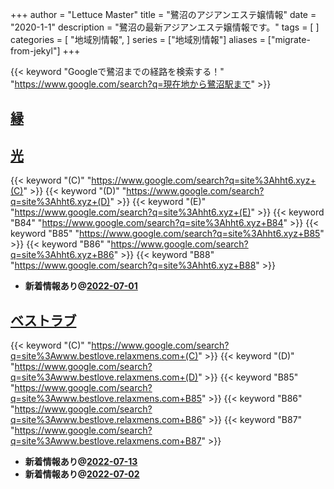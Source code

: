 +++
author = "Lettuce Master"
title = "鷺沼のアジアンエステ嬢情報"
date = "2020-1-1"
description = "鷺沼の最新アジアンエステ嬢情報です。"
tags = [
]
categories = [
    "地域別情報",
]
series = ["地域別情報"]
aliases = ["migrate-from-jekyl"]
+++

{{< keyword "Googleで鷺沼までの経路を検索する！" "https://www.google.com/search?q=現在地から鷺沼駅まで" >}}

## [縁](http://lavender.este88.com/)


## [光](http://hht6.xyz/)
{{< keyword "(C)" "https://www.google.com/search?q=site%3Ahht6.xyz+(C)" >}} {{< keyword "(D)" "https://www.google.com/search?q=site%3Ahht6.xyz+(D)" >}} {{< keyword "(E)" "https://www.google.com/search?q=site%3Ahht6.xyz+(E)" >}} {{< keyword "B84" "https://www.google.com/search?q=site%3Ahht6.xyz+B84" >}} {{< keyword "B85" "https://www.google.com/search?q=site%3Ahht6.xyz+B85" >}} {{< keyword "B86" "https://www.google.com/search?q=site%3Ahht6.xyz+B86" >}} {{< keyword "B88" "https://www.google.com/search?q=site%3Ahht6.xyz+B88" >}} 

- **新着情報あり@[2022-07-01](/post/2022-07-01)**
## [ベストラブ](http://www.bestlove.relaxmens.com/)
{{< keyword "(C)" "https://www.google.com/search?q=site%3Awww.bestlove.relaxmens.com+(C)" >}} {{< keyword "(D)" "https://www.google.com/search?q=site%3Awww.bestlove.relaxmens.com+(D)" >}} {{< keyword "B85" "https://www.google.com/search?q=site%3Awww.bestlove.relaxmens.com+B85" >}} {{< keyword "B86" "https://www.google.com/search?q=site%3Awww.bestlove.relaxmens.com+B86" >}} {{< keyword "B87" "https://www.google.com/search?q=site%3Awww.bestlove.relaxmens.com+B87" >}} 

- **新着情報あり@[2022-07-13](/post/2022-07-13)**
- **新着情報あり@[2022-07-02](/post/2022-07-02)**
